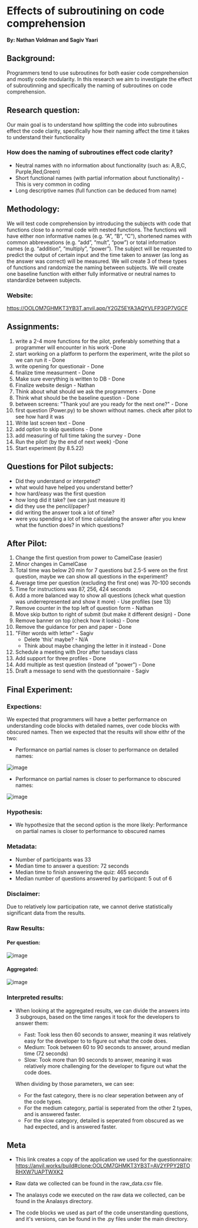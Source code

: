 # Effects of subroutining on code comprehension
**By: Nathan Voldman and Sagiv Yaari**
   
  ## Background:
  Programmers tend to use subroutines for both easier code comprehension and mostly code modularity. In this research we aim to investigate the effect of subroutinning and specifically the naming of subroutines on code comprehension.
    
## Research question:
Our main goal is to understand how splitting the code into subroutines effect the code clarity, specifically how their naming affect the time it takes to understand their functionality
### How does the naming of subroutines effect code clarity?
- Neutral names with no information about functionality (such as: A,B,C, Purple,Red,Green)
-  Short functional names (with partial information about functionality) - This is very common in coding
-  Long descriptive names (full function can be deduced from name)
    

##  Methodology:
  
We will test code comprehension by introducing the subjects with code that functions close to a normal code with nested functions. The functions will have either non informative names (e.g. “A”, “B”, “C”), shortened names with common abbreveations (e.g. “add”, “mult”, “pow”) or total information names (e.g. “addition”, “multiply”, “power”). The subject will be requested to predict the output of certain input and the time taken to answer (as long as the answer was correct) will be measured. We will create 3 of these types of functions and randomize the naming between subjects. We will create one baseline function with either fully informative or neutral names to standardize between subjects.

###  Website:
https://OOLOM7GHMKT3YB3T.anvil.app/Y2GZ5EYA3AQYVLFP3GP7VGCF

##  Assignments:

1. write a 2-4 more functions for the pilot, preferably something that a programmer will encounter in his work -Done
2. start working on a platform to perform the experiment, write the pilot so we can run it - Done
3. write opening for questionair - Done
4. finalize time measurment - Done
5. Make sure everything is written to DB - Done
6. Finalize website design - Nathan
7. Think about what should we ask the programmers - Done
8. Think what should be the baseline question - Done
9. between screens: "Thank you! are you ready for the next one?" - Done
10. first question (Power.py) to be shown without names. check after pilot to see how hard it was
11. Write last screen text - Done
12. add option to skip questions - Done
13. add measuring of full time taking the survey - Done
14. Run the pilot! (by the end of next week) -Done
15. Start experiment (by 8.5.22)

## Questions for Pilot subjects:

- Did they understand or interpeted?
- what would have helped you understand better?
- how hard/easy was the first question
- how long did it take? (we can just measure it)
- did they use the pencil/paper?
- did writing the answer took a lot of time?
- were you spending a lot of time calculating the answer after you knew what the function does? in which questions?

## After Pilot:
1. Change the first question from power to CamelCase (easier)
2. Minor changes in CamelCase
3. Total time was below 20 min for 7 questions but 2.5-5 were on the first question, maybe we can show all questions in the experiment?
4. Average time per question (excluding the first one) was 70-100 seconds
5. Time for instructions was 87, 256, 424 seconds 
6. Add a more balanced way to show all questions (check what question was underrepresented and show it more) - Use profiles (see 13)
7. Remove counter in the top left of question form - Nathan
8. Move skip button to right of submit (but make it different design) - Done
9. Remove banner on top (check how it looks) - Done
10. Remove the guidance for pen and paper - Done
11. "Filter words with letter" - Sagiv
    - Delete 'this' maybe? - N/A
    - Think about maybe changing the letter in it instead - Done
12. Schedule a meeting with Dror after tuesdays class
13. Add support for three profiles - Done
14. Add multiple as test question (instead of "power") - Done
15. Draft a message to send with the questionnaire - Sagiv

## Final Experiment:

### Expections:
We expected that programmers will have a better performance on understanding code blocks with detailed names, over code blocks with obscured names.
Then we expected that the results will show eithr of the two:
- Performance on partial names is closer to performance on detailed names:

![image](https://user-images.githubusercontent.com/49371700/183606694-2a56c637-6194-4f85-a78a-cd5e32bb1509.png)
- Performance on partial names is closer to performance to obscured names:

![image](https://user-images.githubusercontent.com/49371700/183606881-85389a0c-c28c-410a-9cb8-a0b0370f61b2.png)


### Hypothesis:
- We hypothesize that the second option is the more likely: Performance on partial names is closer to performance to obscured names

### Metadata:
- Number of participants was 33
- Median time to answer a question: 72 seconds
- Median time to finish answering the quiz: 465 seconds
- Median number of questions answered by participant: 5 out of 6

### Disclaimer:
Due to relatively low participation rate, we cannot derive statistically significant data from the results.

### Raw Results:
#### Per question:
![image](https://user-images.githubusercontent.com/49371700/183607543-eb4a2dcd-f780-4b72-a66a-f60f0418a78a.png)
#### Aggregated:
![image](https://user-images.githubusercontent.com/49371700/183607671-ab66b694-60a5-4c06-b7a6-51aeb50b22ba.png)

### Interpreted results:
- When looking at the aggregated results, we can divide the answers into 3 subgroups, based on the time ranges it took for the developers to answer them:
   - Fast: Took less then 60 seconds to answer, meaning it was relatively easy for the developer to to figure out what the code does.
   - Medium: Took between 60 to 90 seconds to answer, around median time (72 seconds)
   - Slow: Took more than 90 seconds to answer, meaning it was relatively more challenging for the developer to figure out what the code does.
   
   When dividing by those parameters, we can see:
     - For the fast category, there is no clear seperation between any of the code types.
     - For the medium category, partial is seperated from the other 2 types, and is answered faster.
     - For the slow category, detailed is seperated from obscured as we had expected, and is answered faster.

## Meta
- This link creates a copy of the application we used for the questionnaire:
https://anvil.works/build#clone:OOLOM7GHMKT3YB3T=AV2YPPY2BTORHXW7UAPTWXK2

- Raw data we collected can be found in the raw_data.csv file.

- The analasys code we executed on the raw data we collected, can be found in the Analasys directory.

- The code blocks we used as part of the code unserstanding questions, and it's versions, can be found in the .py files under the main directory.
